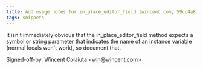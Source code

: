 ```yaml
---
title: Add usage notes for in_place_editor_field (wincent.com, 59cc4a8)
tags: snippets
---
```


It isn't immediately obvious that the in_place_editor_field method expects a symbol or string parameter that indicates the name of an instance variable (normal locals won't work), so document that.

Signed-off-by: Wincent Colaiuta &lt;win@wincent.com&gt;
